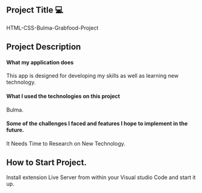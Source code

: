## Project Title :computer:
HTML-CSS-Bulma-Grabfood-Project

## Project Description

#### What my application does 
This app is designed for developing my skills as well as learning new technology.

#### What I used the technologies on this project
Bulma.

#### Some of the challenges I faced and features I hope to implement in the future.
It Needs Time to Research on New Technology.

## How to Start Project.
Install extension Live Server from within your Visual studio Code and start it up.




